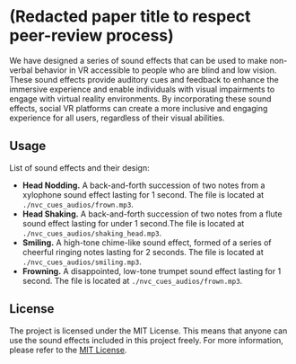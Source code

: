 # (Redacted paper title to respect peer-review process)


We have designed a series of sound effects that can be used to make non-verbal behavior in VR accessible to people who are blind and low vision. These sound effects provide auditory cues and feedback to enhance the immersive experience and enable individuals with visual impairments to engage with virtual reality environments. By incorporating these sound effects, social VR platforms can create a more inclusive and engaging experience for all users, regardless of their visual abilities.

## Usage

List of sound effects and their design:


- **Head Nodding.** A back-and-forth succession of two notes from a xylophone sound effect lasting for 1 second. The file is located at `./nvc_cues_audios/frown.mp3`.
- **Head Shaking.** A back-and-forth succession of two notes from a flute sound effect lasting for under 1 second.The file is located at `./nvc_cues_audios/shaking_head.mp3`.
- **Smiling.** A high-tone chime-like sound effect, formed of a series of cheerful ringing notes lasting for 2 seconds. The file is located at `./nvc_cues_audios/smiling.mp3`.
- **Frowning.** A disappointed, low-tone trumpet sound effect lasting for 1 second. The file is located at `./nvc_cues_audios/frown.mp3`.



## License

The project is licensed under the MIT License. This means that anyone can use the sound effects included in this project freely. For more information, please refer to the [MIT License](https://opensource.org/licenses/MIT).
